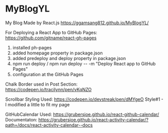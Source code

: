 # MyBlogYL
My Blog Made by React.js
https://ggamsang812.github.io/MyBlogYL/

For Deploying a React App to GitHub Pages:
https://github.com/gitname/react-gh-pages
1. installed ph-pages
2. added homepage property in package.json
3. added predeploy and deploy property in package.json
4. npm run deploy / npm run deploy -- -m "Deploy React app to GitHub Pages"
5. configuration at the GitHub Pages

Chalk Border used in Post Section:
https://codepen.io/tracilynn/pen/vKqNZO

Scrollbar Styling Used:
https://codepen.io/devstreak/pen/dMYgeO
Style#1 - I modified a little to fit my page

GitHubCalendar Used: 
https://grubersjoe.github.io/react-github-calendar/
Documentaton: https://grubersjoe.github.io/react-activity-calendar/?path=/docs/react-activity-calendar--docs

